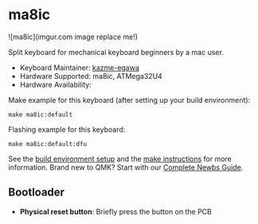 # ma8ic

![ma8ic](imgur.com image replace me!)

Split keyboard for mechanical keyboard beginners by a mac user.

* Keyboard Maintainer: [kazme-egawa](https://github.com/kazme-egawa)
* Hardware Supported: ma8ic, ATMega32U4
* Hardware Availability: 

Make example for this keyboard (after setting up your build environment):

    make ma8ic:default

Flashing example for this keyboard:

    make ma8ic:default:dfu

See the [build environment setup](https://docs.qmk.fm/#/getting_started_build_tools) and the [make instructions](https://docs.qmk.fm/#/getting_started_make_guide) for more information. Brand new to QMK? Start with our [Complete Newbs Guide](https://docs.qmk.fm/#/newbs).

## Bootloader
* **Physical reset button**: Briefly press the button on the PCB
